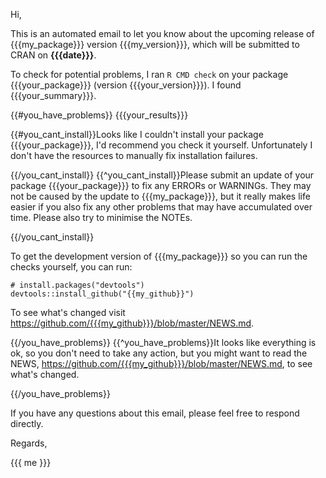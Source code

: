 Hi,

This is an automated email to let you know about the upcoming release of {{{my_package}}} version {{{my_version}}}, which will be submitted to CRAN on __{{{date}}}__. 

To check for potential problems, I ran `R CMD check` on your package {{{your_package}}} (version {{{your_version}}}). I found {{{your_summary}}}.

{{#you_have_problems}}
{{{your_results}}}

{{#you_cant_install}}Looks like I couldn't install your package {{{your_package}}}, I'd recommend you check it yourself. Unfortunately I don't have the resources to manually fix installation failures.

{{/you_cant_install}}
{{^you_cant_install}}Please submit an update of your package {{{your_package}}} to fix any ERRORs or WARNINGs. They may not be caused by the update to {{{my_package}}}, but it really makes life easier if you also fix any other problems that may have accumulated over time. Please also try to minimise the NOTEs.

{{/you_cant_install}}

To get the development version of {{{my_package}}} so you can run the checks yourself, you can run:

    # install.packages("devtools")
    devtools::install_github("{{my_github}}")
    
To see what's changed visit <https://github.com/{{{my_github}}}/blob/master/NEWS.md>.

{{/you_have_problems}}
{{^you_have_problems}}It looks like everything is ok, so you don't need to take any action, but you might want to read the NEWS, <https://github.com/{{{my_github}}}/blob/master/NEWS.md>, to see what's changed.

{{/you_have_problems}}

If you have any questions about this email, please feel free to respond directly.


Regards,

{{{ me }}}
